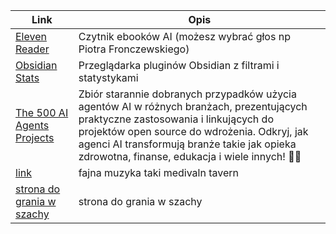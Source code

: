 | Link                                                                                    | Opis                                                                                                                                                                                                                                                                               |
| --------------------------------------------------------------------------------------- | ---------------------------------------------------------------------------------------------------------------------------------------------------------------------------------------------------------------------------------------------------------------------------------- |
| [Eleven Reader](https://elevenreader.io/)                                               | Czytnik ebooków AI (możesz wybrać głos np Piotra Fronczewskiego)                                                                                                                                                                                                                   |
| [Obsidian Stats](https://www.obsidianstats.com/new "https://www.obsidianstats.com/new") | Przeglądarka pluginów Obsidian z filtrami i statystykami                                                                                                                                                                                                                           |
| [The 500 AI Agents Projects](https://github.com/ashishpatel26/500-AI-Agents-Projects)   | Zbiór starannie dobranych przypadków użycia agentów AI w różnych branżach, prezentujących praktyczne zastosowania i linkujących do projektów open source do wdrożenia. Odkryj, jak agenci AI transformują branże takie jak opieka zdrowotna, finanse, edukacja i wiele innych! 🤖✨ |
| [link](https://www.youtube.com/watch?v=mC4GQTy5sqk) | fajna muzyka   taki medivaln tavern |
| [strona do grania w szachy](https://www.chess.com/) | strona do grania w szachy |